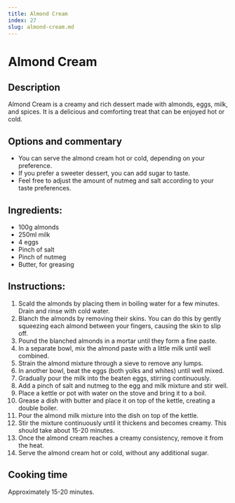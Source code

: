 ```yaml
---
title: Almond Cream
index: 27
slug: almond-cream.md
---
```


# Almond Cream

## Description
Almond Cream is a creamy and rich dessert made with almonds, eggs, milk, and spices. It is a delicious and comforting treat that can be enjoyed hot or cold.

## Options and commentary
- You can serve the almond cream hot or cold, depending on your preference.
- If you prefer a sweeter dessert, you can add sugar to taste.
- Feel free to adjust the amount of nutmeg and salt according to your taste preferences.

## Ingredients:
- 100g almonds
- 250ml milk
- 4 eggs
- Pinch of salt
- Pinch of nutmeg
- Butter, for greasing

## Instructions:
1. Scald the almonds by placing them in boiling water for a few minutes. Drain and rinse with cold water.
2. Blanch the almonds by removing their skins. You can do this by gently squeezing each almond between your fingers, causing the skin to slip off.
3. Pound the blanched almonds in a mortar until they form a fine paste.
4. In a separate bowl, mix the almond paste with a little milk until well combined.
5. Strain the almond mixture through a sieve to remove any lumps.
6. In another bowl, beat the eggs (both yolks and whites) until well mixed.
7. Gradually pour the milk into the beaten eggs, stirring continuously.
8. Add a pinch of salt and nutmeg to the egg and milk mixture and stir well.
9. Place a kettle or pot with water on the stove and bring it to a boil.
10. Grease a dish with butter and place it on top of the kettle, creating a double boiler.
11. Pour the almond milk mixture into the dish on top of the kettle.
12. Stir the mixture continuously until it thickens and becomes creamy. This should take about 15-20 minutes.
13. Once the almond cream reaches a creamy consistency, remove it from the heat.
14. Serve the almond cream hot or cold, without any additional sugar.

## Cooking time
Approximately 15-20 minutes.